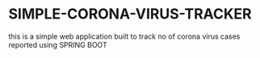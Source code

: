 # SIMPLE-CORONA-VIRUS-TRACKER
this is a simple web application built to track no of corona virus cases reported using SPRING BOOT
